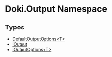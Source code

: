 # Doki.Output Namespace

## Types

- [DefaultOutputOptions&lt;T&gt;](Doki.Output.DefaultOutputOptions_1.md)
- [IOutput](Doki.Output.IOutput.md)
- [IOutputOptions&lt;T&gt;](Doki.Output.IOutputOptions_1.md)


